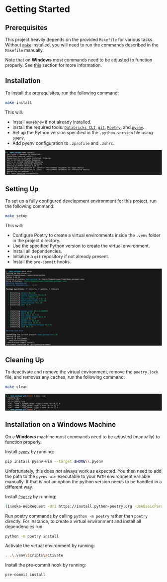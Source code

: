 # Getting Started

## Prerequisites

This project heavily depends on the provided `Makefile` for various tasks. Without [`make`](https://www.gnu.org/software/make) installed, you will need to run the commands described in the `Makefile` manually.

Note that on **Windows** most commands need to be adjusted to function properly. See [this](#installation-on-a-windows-machine) section for more information.

## Installation

To install the prerequisites, run the following command:

```bash
make install
```

This will:

- Install [`Homebrew`](https://brew.sh) if not already installed.
- Install the required tools: [`Databricks CLI`](https://docs.databricks.com/dev-tools/cli/databricks-cli.html), [`git`](https://git-scm.com), [`Poetry`](https://python-poetry.org/docs), and [`pyenv`](https://github.com/pyenv/pyenv).
- Set up the Python version specified in the `.python-version` file using `pyenv`.
- Add pyenv configuration to `.zprofile` and `.zshrc`.

![make-install](assets/make-install.png)

## Setting Up

To set up a fully configured development environment for this project, run the following command:

```bash
make setup
```

This will:

- Configure Poetry to create a virtual environments inside the `.venv` folder in the project directory.
- Use the specified Python version to create the virtual environment.
- Install all dependencies.
- Initialize a `git` repository if not already present.
- Install the `pre-commit` hooks.

![make-setup](assets/make-setup.png)

## Cleaning Up

To deactivate and remove the virtual environment, remove the `poetry.lock` file, and removes any caches, run the following command:

```bash
make clean
```

![make-clean](assets/make-clean.png)

## Installation on a Windows Machine

On a **Windows** machine most commands need to be adjusted (manually) to function properly.

Install [`pyenv`](https://github.com/pyenv/pyenv) by running:

```bash
pip install pyenv-win --target $HOME\\.pyenv
```

Unfortunately, this does not always work as expected. You then need to add the path to the `pyenv-win` executable to your `PATH` environment variable manually. If that is not an option the python version needs to be handled in a different way.

Install [`Poetry`](https://python-poetry.org/docs) by running:

```bash
(Invoke-WebRequest -Uri https://install.python-poetry.org -UseBasicParsing).Content | py -
```

Run poetry commands by calling `python -m poetry` rather than `poetry` directly. For instance, to create a virtual environment and install all dependencies run:

```bash
python -m poetry install
```

Activate the virtual environment by running:

```bash
. .\.venv\Scripts\activate
```

Install the pre-commit hook by running:

```bash
pre-commit install
```
